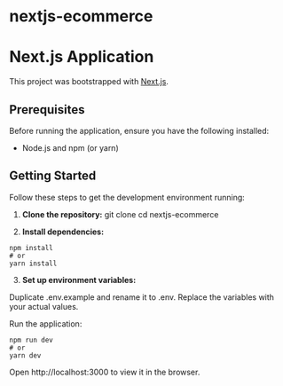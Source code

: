 # nextjs-ecommerce

# Next.js Application

This project was bootstrapped with [Next.js](https://nextjs.org/).

## Prerequisites

Before running the application, ensure you have the following installed:
- Node.js and npm (or yarn)

## Getting Started

Follow these steps to get the development environment running:

1. **Clone the repository:**
   git clone <repository-url>
   cd nextjs-ecommerce
   
2. **Install dependencies:**

```
npm install
# or
yarn install
```
3. **Set up environment variables:**

Duplicate .env.example and rename it to .env. Replace the variables with your actual values.

Run the application:

```
npm run dev
# or
yarn dev
```

Open http://localhost:3000 to view it in the browser.
